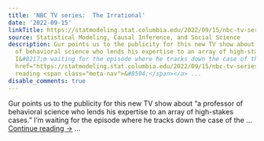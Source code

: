 ```yaml
---
title: 'NBC TV series:  The Irrational'
date: '2022-09-15'
linkTitle: https://statmodeling.stat.columbia.edu/2022/09/15/nbc-tv-series-the-irrational/
source: Statistical Modeling, Causal Inference, and Social Science
description: Gur points us to the publicity for this new TV show about &#8220;a professor
  of behavioral science who lends his expertise to an array of high-stakes cases.&#8221;
  I&#8217;m waiting for the episode where he tracks down the case of the &#8230; <a
  href="https://statmodeling.stat.columbia.edu/2022/09/15/nbc-tv-series-the-irrational/">Continue
  reading <span class="meta-nav">&#8594;</span></a> ...
disable_comments: true
---
```

Gur points us to the publicity for this new TV show about &#8220;a professor of behavioral science who lends his expertise to an array of high-stakes cases.&#8221; I&#8217;m waiting for the episode where he tracks down the case of the &#8230; <a href="https://statmodeling.stat.columbia.edu/2022/09/15/nbc-tv-series-the-irrational/">Continue reading <span class="meta-nav">&#8594;</span></a> ...